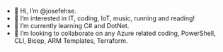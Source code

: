 - 👋 Hi, I’m @josefehse.
- 👀 I’m interested in IT, coding, IoT, music, running and reading!
- 🌱 I’m currently learning C# and DotNet.
- 💞️ I’m looking to collaborate on any Azure related coding, PowerShell, CLI, Bicep, ARM Templates, Terraform.

<!---
josefehse/josefehse is a ✨ special ✨ repository because its `README.md` (this file) appears on your GitHub profile.
You can click the Preview link to take a look at your changes.
--->
